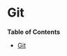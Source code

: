# Git
<!-- markdown-toc start - Don't edit this section. Run M-x markdown-toc-refresh-toc -->
**Table of Contents**

- [Git](#git)

<!-- markdown-toc end -->


